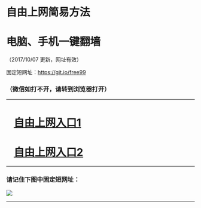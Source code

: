 ﻿# 自由上网简易方法

# 电脑、手机一键翻墙

（2017/10/07 更新，网址有效）

固定短网址：https://git.io/free99

### （微信如打不开，请转到浏览器打开）


***





# &nbsp;&nbsp; <a href="http://ft618723333.fwq-tz-1001.info/fwqtz01.html?t=100700129877 " target="_blank">自由上网入口1</a>
# &nbsp;&nbsp; <a href="http://ft1230914772.fwq-tz-1002.info/fwqtz02.html?t=100700130744 " target="_blank">自由上网入口2</a>
***

### 请记住下图中固定短网址：

<img src="https://s3-us-west-2.amazonaws.com/fwq-1001/yjfq-20170905okok.png" /> 


***

